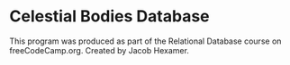 # Celestial Bodies Database

This program was produced as part of the Relational Database course on freeCodeCamp.org. Created by Jacob Hexamer.
